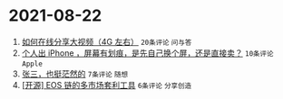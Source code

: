 # 2021-08-22

1. [如何在线分享大视频（4G 左右）](https://www.v2ex.com/t/797251) `20条评论` `问与答`
1. [个人出 iPhone ，屏幕有划痕，是先自己换个屏，还是直接卖？](https://www.v2ex.com/t/797255) `10条评论` `Apple`
1. [张三，也挺茫然的](https://www.v2ex.com/t/797250) `7条评论` `随想`
1. [[开源] EOS 链的多市场套利工具](https://www.v2ex.com/t/797258) `6条评论` `分享创造`
